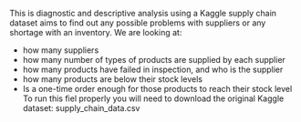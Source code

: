 This is diagnostic and descriptive analysis using a Kaggle supply chain dataset aims to find out any possible problems with suppliers or any shortage with an inventory.
We are looking at:
* how many suppliers
* how many number of types of products are supplied by each supplier
* how many products have failed  in inspection, and who is the supplier
* how many products are below their stock levels
* Is a one-time order enough for those products to reach their stock level
To run this fiel properly you will need to download the original Kaggle dataset: supply_chain_data.csv

